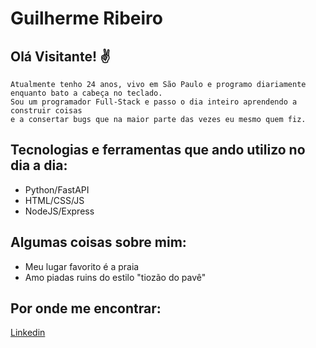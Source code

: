 # Guilherme Ribeiro 

## Olá Visitante! ✌️

    Atualmente tenho 24 anos, vivo em São Paulo e programo diariamente enquanto bato a cabeça no teclado. 
    Sou um programador Full-Stack e passo o dia inteiro aprendendo a construir coisas
    e a consertar bugs que na maior parte das vezes eu mesmo quem fiz.

## Tecnologias e ferramentas que ando utilizo no dia a dia:

<ul>
    <li>Python/FastAPI</li>
    <li>HTML/CSS/JS</li>
    <li>NodeJS/Express</li>
</ul>

## Algumas coisas sobre mim:

<ul>
    <li>Meu lugar favorito é a praia</li>
    <li>Amo piadas ruins do estilo "tiozão do pavê"</li>
</ul>

## Por onde me encontrar:

[Linkedin](https://www.linkedin.com/in/guiribeirodev/)
